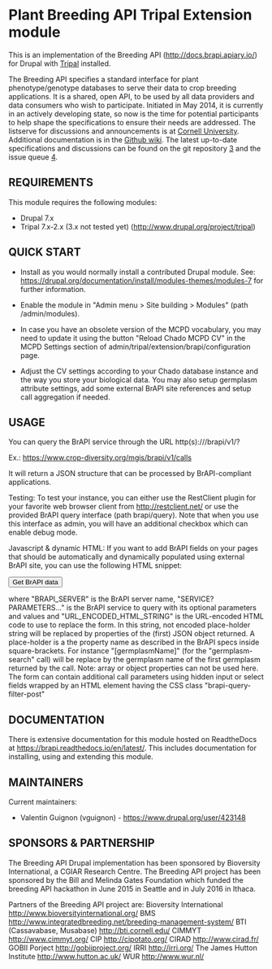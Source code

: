 Plant Breeding API Tripal Extension module
============================================

This is an implementation of the Breeding API (http://docs.brapi.apiary.io/) for
Drupal with [Tripal](https://github.com/tripal/tripal) installed.

The Breeding API specifies a standard interface for plant phenotype/genotype
databases to serve their data to crop breeding applications. It is a shared,
open API, to be used by all data providers and data consumers who wish to
participate. Initiated in May 2014, it is currently in an actively developing
state, so now is the time for potential participants to help shape the
specifications to ensure their needs are addressed. The listserve for
discussions and announcements is at [Cornell University][1]. Additional
documentation is in the [Github wiki][2]. The latest up-to-date specifications
and discussions can be found on the git repository [3] and the issue queue [4].

[1]: http://mail2.sgn.cornell.edu/cgi-bin/mailman/listinfo/plant-breeding-api
[2]: https://github.com/plantbreeding/documentation
[3]: https://github.com/plantbreeding/API
[4]: https://github.com/plantbreeding/API/issues


REQUIREMENTS
------------

This module requires the following modules:

 * Drupal 7.x
 * Tripal 7.x-2.x (3.x not tested yet) (http://www.drupal.org/project/tripal)


QUICK START
------------

 * Install as you would normally install a contributed Drupal module. See:
   https://drupal.org/documentation/install/modules-themes/modules-7
   for further information.

 * Enable the module in "Admin menu > Site building > Modules" (path 
   /admin/modules).

 * In case you have an obsolete version of the MCPD vocabulary, you may need to
   update it using the button "Reload Chado MCPD CV" in the MCPD Settings
   section of admin/tripal/extension/brapi/configuration page.

 * Adjust the CV settings according to your Chado database instance and the way 
   you store your biological data. You may also setup germplasm attribute settings, 
   add some external BrAPI site references and setup call aggregation if needed.

USAGE
-------

You can query the BrAPI service through the URL
http(s)://<your-drupal-site>/brapi/v1/<service-name>?<query-parameters>

Ex.:
https://www.crop-diversity.org/mgis/brapi/v1/calls

It will return a JSON structure that can be processed by BrAPI-compliant
applications.

Testing:
To test your instance, you can either use the RestClient plugin for your
favorite web browser client from http://restclient.net/ or use the provided
BrAPI query interface (path brapi/query). Note that when you use this interface
as admin, you will have an additional checkbox which can enable debug mode.

Javascript & dynamic HTML:
If you want to add BrAPI fields on your pages that should be automatically and
dynamically populated using external BrAPI site, you can use the following HTML
snippet:

  <form class="brapi-autoquery"
    action="https://BRAPI_SERVER/brapi/v1/SERVICE?PARAMETERS..." method="GET">
    <input type="hidden" name="brapi_html" value="URL_ENCODED_HTML_STRING"/>
    <input type="submit" name="submit" value="Get BrAPI data"/>
  </form>

where "BRAPI_SERVER" is the BrAPI server name, "SERVICE?PARAMETERS..." is the
BrAPI service to query with its optional parameters and values and 
"URL_ENCODED_HTML_STRING" is the URL-encoded HTML code to use to replace the
form. In this string, not encoded place-holder string will be replaced by
properties of the (first) JSON object returned. A place-holder is a the property
name as described in the BrAPI specs inside square-brackets.
For instance "[germplasmName]" (for the "germplasm-search" call) will be
replace by the germplasm name of the first germplasm returned by the call.
Note: array or object properties can not be used here.
The form can contain additional call parameters using hidden input or select
fields wrapped by an HTML element having the CSS class
"brapi-query-filter-post"

DOCUMENTATION
---------------

There is extensive documentation for this module hosted on ReadtheDocs at https://brapi.readthedocs.io/en/latest/. This includes documentation for installing, using and extending this module.

MAINTAINERS
-----------

Current maintainers:

 * Valentin Guignon (vguignon) - https://www.drupal.org/user/423148


SPONSORS & PARTNERSHIP
----------------------
The Breeding API Drupal implementation has been sponsored by Bioversity
International, a CGIAR Research Centre.
The Breeding API project has been sponsored by the Bill and Melinda Gates
Foundation which funded the breeding API hackathon in June 2015 in Seattle and
in July 2016 in Ithaca.

Partners of the Breeding API project are:
Bioversity International     http://www.bioversityinternational.org/
BMS               http://www.integratedbreeding.net/breeding-management-system/
BTI (Cassavabase, Musabase)  http://bti.cornell.edu/
CIMMYT                       http://www.cimmyt.org/
CIP                          http://cipotato.org/
CIRAD                        http://www.cirad.fr/
GOBII Porject                http://gobiiproject.org/
IRRI                         http://irri.org/
The James Hutton Institute   http://www.hutton.ac.uk/
WUR                          http://www.wur.nl/
